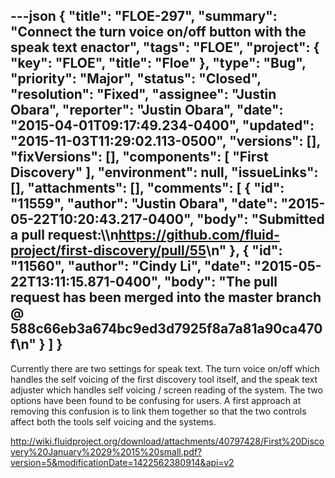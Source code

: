 ---json
{
  "title": "FLOE-297",
  "summary": "Connect the turn voice on/off button with the speak text enactor",
  "tags": "FLOE",
  "project": {
    "key": "FLOE",
    "title": "Floe"
  },
  "type": "Bug",
  "priority": "Major",
  "status": "Closed",
  "resolution": "Fixed",
  "assignee": "Justin Obara",
  "reporter": "Justin Obara",
  "date": "2015-04-01T09:17:49.234-0400",
  "updated": "2015-11-03T11:29:02.113-0500",
  "versions": [],
  "fixVersions": [],
  "components": [
    "First Discovery"
  ],
  "environment": null,
  "issueLinks": [],
  "attachments": [],
  "comments": [
    {
      "id": "11559",
      "author": "Justin Obara",
      "date": "2015-05-22T10:20:43.217-0400",
      "body": "Submitted a pull request:\\\n<https://github.com/fluid-project/first-discovery/pull/55>\n"
    },
    {
      "id": "11560",
      "author": "Cindy Li",
      "date": "2015-05-22T13:11:15.871-0400",
      "body": "The pull request has been merged into the master branch @ 588c66eb3a674bc9ed3d7925f8a7a81a90ca470f\n"
    }
  ]
}
---
Currently there are two settings for speak text. The turn voice on/off which handles the self voicing of the first discovery tool itself, and the speak text adjuster which handles self voicing / screen reading of the system. The two options have been found to be confusing for users. A first approach at removing this confusion is to link them together so that the two controls affect both the tools self voicing and the systems.

<http://wiki.fluidproject.org/download/attachments/40797428/First%20Discovery%20January%2029%2015%20small.pdf?version=5&modificationDate=1422562380914&api=v2>

        